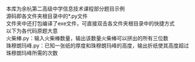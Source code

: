 本库为余杭第二高级中学信息技术课程部分题目示例  
源码即各文件夹根目录中的*.py文件  
文件夹中还打包编译了exe文件，可直接双击各文件夹根目录中的快捷方式  
以下为各代码原题大意  
火柴棒.py：输入火柴棒数量，输出该数量火柴棒可以拼出的所有三位数  
珠穆朗玛峰.py：已知一张纸的厚度和珠穆朗玛峰的高度，输出折纸使其高度超过珠穆朗玛峰所需的次数  

